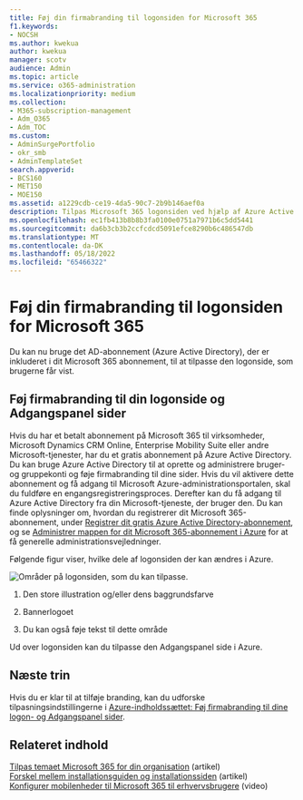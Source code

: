 ```yaml
---
title: Føj din firmabranding til logonsiden for Microsoft 365
f1.keywords:
- NOCSH
ms.author: kwekua
author: kwekua
manager: scotv
audience: Admin
ms.topic: article
ms.service: o365-administration
ms.localizationpriority: medium
ms.collection:
- M365-subscription-management
- Adm_O365
- Adm_TOC
ms.custom:
- AdminSurgePortfolio
- okr_smb
- AdminTemplateSet
search.appverid:
- BCS160
- MET150
- MOE150
ms.assetid: a1229cdb-ce19-4da5-90c7-2b9b146aef0a
description: Tilpas Microsoft 365 logonsiden ved hjælp af Azure Active Directory. Du kan føje en illustration, et logo og tekst til logonsiden.
ms.openlocfilehash: ec1fb413b8b8b3fa0100e0751a7971b6c5dd5441
ms.sourcegitcommit: da6b3cb3b2ccfcdcd5091efce8290b6c486547db
ms.translationtype: MT
ms.contentlocale: da-DK
ms.lasthandoff: 05/18/2022
ms.locfileid: "65466322"
---
```

# <a name="add-your-company-branding-to-the-microsoft-365-sign-in-page"></a>Føj din firmabranding til logonsiden for Microsoft 365

 Du kan nu bruge det AD-abonnement (Azure Active Directory), der er inkluderet i dit Microsoft 365 abonnement, til at tilpasse den logonside, som brugerne får vist. 
  
## <a name="add-company-branding-to-your-sign-in-page-and-access-panel-pages"></a>Føj firmabranding til din logonside og Adgangspanel sider

Hvis du har et betalt abonnement på Microsoft 365 til virksomheder, Microsoft Dynamics CRM Online, Enterprise Mobility Suite eller andre Microsoft-tjenester, har du et gratis abonnement på Azure Active Directory. Du kan bruge Azure Active Directory til at oprette og administrere bruger- og gruppekonti og føje firmabranding til dine sider. Hvis du vil aktivere dette abonnement og få adgang til Microsoft Azure-administrationsportalen, skal du fuldføre en engangsregistreringsproces. Derefter kan du få adgang til Azure Active Directory fra din Microsoft-tjeneste, der bruger den. Du kan finde oplysninger om, hvordan du registrerer dit Microsoft 365-abonnement, under [Registrer dit gratis Azure Active Directory-abonnement](../../compliance/use-your-free-azure-ad-subscription-in-office-365.md), og se [Administrer mappen for dit Microsoft 365-abonnement i Azure](/azure/active-directory/fundamentals/active-directory-how-subscriptions-associated-directory) for at få generelle administrationsvejledninger. 
  
Følgende figur viser, hvilke dele af logonsiden der kan ændres i Azure.
  
![Områder på logonsiden, som du kan tilpasse.](../../media/screenshotbranding.png)
  
1. Den store illustration og/eller dens baggrundsfarve
    
2. Bannerlogoet
    
3. Du kan også føje tekst til dette område
    
Ud over logonsiden kan du tilpasse den Adgangspanel side i Azure.
  
## <a name="next-steps"></a>Næste trin

Hvis du er klar til at tilføje branding, kan du udforske tilpasningsindstillingerne i [Azure-indholdssættet: Føj firmabranding til dine logon- og Adgangspanel sider](/azure/active-directory/fundamentals/customize-branding).

## <a name="related-content"></a>Relateret indhold

[Tilpas temaet Microsoft 365 for din organisation](customize-your-organization-theme.md) (artikel)\
[Forskel mellem installationsguiden og installationssiden](o365-setup-wizard-and-setup-page.md) (artikel)\
[Konfigurer mobilenheder til Microsoft 365 til erhvervsbrugere](../../business/set-up-mobile-devices.md) (video)